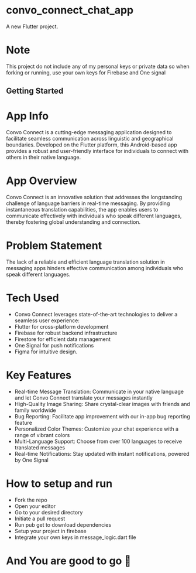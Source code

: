 # convo_connect_chat_app

A new Flutter project.

# Note

This project do not include any of my personal keys or private data so when forking or running, use your own keys for Firebase and One signal

## Getting Started

# App Info
Convo Connect is a cutting-edge messaging application designed to facilitate seamless communication across linguistic and geographical boundaries. Developed on the Flutter platform, this Android-based app provides a robust and user-friendly interface for individuals to connect with others in their native language.

# App Overview
Convo Connect is an innovative solution that addresses the longstanding challenge of language barriers in real-time messaging. By providing instantaneous translation capabilities, the app enables users to communicate effectively with individuals who speak different languages, thereby fostering global understanding and connection.

# Problem Statement
The lack of a reliable and efficient language translation solution in messaging apps hinders effective communication among individuals who speak different languages.

# Tech Used
- Convo Connect leverages state-of-the-art technologies to deliver a seamless user experience:
- Flutter for cross-platform development
- Firebase for robust backend infrastructure
- Firestore for efficient data management
- One Signal for push notifications
- Figma for intuitive design.

# Key Features
- Real-time Message Translation: Communicate in your native language and let Convo Connect translate your messages instantly
- High-Quality Image Sharing: Share crystal-clear images with friends and family worldwide
- Bug Reporting: Facilitate app improvement with our in-app bug reporting feature
- Personalized Color Themes: Customize your chat experience with a range of vibrant colors
- Multi-Language Support: Choose from over 100 languages to receive translated messages
- Real-time Notifications: Stay updated with instant notifications, powered by One Signal

# How to setup and run
- Fork the repo
- Open your editor
- Go to your desired directory
- Initiate a pull request
- Run pub get to download dependencies
- Setup your project in firebase
- Integrate your own keys in message_logic.dart file
# And You are good to go 🤩

